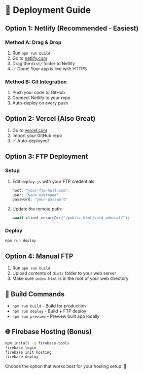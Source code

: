 # 🚀 Deployment Guide

## Option 1: Netlify (Recommended - Easiest)

### Method A: Drag & Drop
1. Run `npm run build` 
2. Go to [netlify.com](https://netlify.com)
3. Drag the `dist/` folder to Netlify
4. ✅ Done! Your app is live with HTTPS

### Method B: Git Integration
1. Push your code to GitHub
2. Connect Netlify to your repo
3. Auto-deploy on every push

## Option 2: Vercel (Also Great)
1. Go to [vercel.com](https://vercel.com)
2. Import your GitHub repo
3. ✅ Auto-deployed!

## Option 3: FTP Deployment

### Setup
1. Edit `deploy.js` with your FTP credentials:
   ```javascript
   host: "your-ftp-host.com",
   user: "your-username", 
   password: "your-password"
   ```

2. Update the remote path:
   ```javascript
   await client.ensureDir("/public_html/void-admiral/");
   ```

### Deploy
```bash
npm run deploy
```

## Option 4: Manual FTP
1. Run `npm run build`
2. Upload contents of `dist/` folder to your web server
3. Make sure `index.html` is in the root of your web directory

## 🔧 Build Commands
- `npm run build` - Build for production
- `npm run deploy` - Build + FTP deploy
- `npm run preview` - Preview built app locally

## 🌐 Firebase Hosting (Bonus)
```bash
npm install -g firebase-tools
firebase login
firebase init hosting
firebase deploy
```

Choose the option that works best for your hosting setup! 🎯
